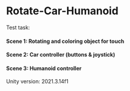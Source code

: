 # Rotate-Car-Humanoid

Test task:

#### Scene 1: Rotating and coloring object for touch
#### Scene 2: Car controller (buttons & joystick)
#### Scene 3: Humanoid controller

Unity version: 2021.3.14f1
